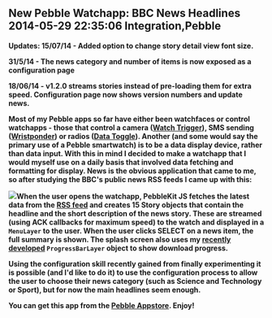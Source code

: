New Pebble Watchapp: BBC News Headlines
2014-05-29 22:35:06
Integration,Pebble
---

<strong>Updates:
15/07/14 - Added option to change story detail view font size.

31/5/14 - The news category and number of items is now exposed as a configuration page

18/06/14 - v1.2.0 streams stories instead of pre-loading them for extra speed. Configuration page now shows version numbers and update news.

Most of my Pebble apps so far have either been watchfaces or control watchapps - those that control a camera (<a title="Watch Trigger on Google Play" href="https://play.google.com/store/apps/details?id=com.wordpress.ninedof.watchtrigger">Watch Trigger</a>), SMS sending (<a title="Wristponder on Google Play" href="https://play.google.com/store/apps/details?id=com.wordpress.ninedof.wristponder">Wristponder</a>) or radios (<a title="Data Toggle on Google Play" href="https://play.google.com/store/apps/details?id=com.wordpress.ninedof.datatoggle">Data Toggle</a>). Another (and some would say the primary use of a Pebble smartwatch) is to be a data display device, rather than data input. With this in mind I decided to make a watchapp that I would myself use on a daily basis that involved data fetching and formatting for display. News is the obvious application that came to me, so after studying the BBC's public news RSS feeds I came up with this:

![](http://ninedof.files.wordpress.com/2014/05/bbc-news.png)When the user opens the watchapp, PebbleKit JS fetches the latest data from the <a title="RSS feed" href="http://feeds.bbci.co.uk/news/rss.xml">RSS feed</a> and creates 15 Story objects that contain the headline and the short description of the news story. These are streamed (using ACK callbacks for maximum speed) to the watch and displayed in a <code>MenuLayer</code> to the user. When the user clicks SELECT on a news item, the full summary is shown. The splash screen also uses my <a title="ProgressBarLayer repo" href="https://github.com/C-D-Lewis/pebble-progressbar-layer">recently developed</a> <code>ProgressBarLayer</code> object to show download progress.

Using the configuration skill recently gained from finally experimenting it is possible (and I'd like to do it) to use the configuration process to allow the user to choose their news category (such as Science and Technology or Sport), but for now the main headlines seem enough.

You can get this app from the <a title="Appstore link" href="https://apps.getpebble.com/applications/5387b383f60819963900000e">Pebble Appstore</a>. Enjoy!

&nbsp;
